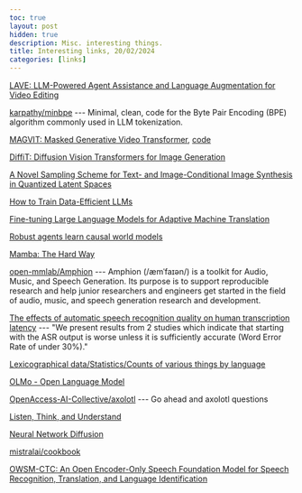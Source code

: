 ```yaml
---
toc: true
layout: post
hidden: true
description: Misc. interesting things.
title: Interesting links, 20/02/2024
categories: [links]
---
```


[LAVE: LLM-Powered Agent Assistance and Language Augmentation for Video Editing](https://arxiv.org/abs/2402.10294)

[karpathy/minbpe](https://github.com/karpathy/minbpe) --- Minimal, clean, code for the Byte Pair Encoding (BPE) algorithm commonly used in LLM tokenization.

[MAGVIT: Masked Generative Video Transformer](https://arxiv.org/abs/2212.05199),
[code](https://github.com/google-research/magvit)

[DiffiT: Diffusion Vision Transformers for Image Generation](https://arxiv.org/abs/2312.02139)

[A Novel Sampling Scheme for Text- and Image-Conditional Image Synthesis in Quantized Latent Spaces](https://arxiv.org/abs/2211.07292)

[How to Train Data-Efficient LLMs](https://arxiv.org/abs/2402.09668)

[Fine-tuning Large Language Models for Adaptive Machine Translation](https://arxiv.org/abs/2312.12740)

[Robust agents learn causal world models](https://arxiv.org/abs/2402.10877)

[Mamba: The Hard Way](https://srush.github.io/annotated-mamba/hard.html)

[open-mmlab/Amphion](https://github.com/open-mmlab/Amphion) --- Amphion (/æmˈfaɪən/) is a toolkit for Audio, Music, and Speech Generation. Its purpose is to support reproducible research and help junior researchers and engineers get started in the field of audio, music, and speech generation research and development.

[The effects of automatic speech recognition quality on human transcription latency](https://dl.acm.org/doi/10.1145/2899475.2899478) --- "We present results from 2 studies which indicate that starting with the ASR output is worse unless it is sufficiently accurate (Word Error Rate of under 30%)."

[Lexicographical data/Statistics/Counts of various things by language](https://www.wikidata.org/wiki/Wikidata:Lexicographical_data/Statistics/Counts_of_various_things_by_language)

[OLMo - Open Language Model](https://blog.allenai.org/olmo-open-language-model-87ccfc95f580)

[OpenAccess-AI-Collective/axolotl](https://github.com/OpenAccess-AI-Collective/axolotl) --- Go ahead and axolotl questions

[Listen, Think, and Understand](https://arxiv.org/abs/2305.10790)

[Neural Network Diffusion](https://arxiv.org/abs/2402.13144)

[mistralai/cookbook](https://github.com/mistralai/cookbook)

[OWSM-CTC: An Open Encoder-Only Speech Foundation Model for Speech Recognition, Translation, and Language Identification](https://arxiv.org/abs/2402.12654)


